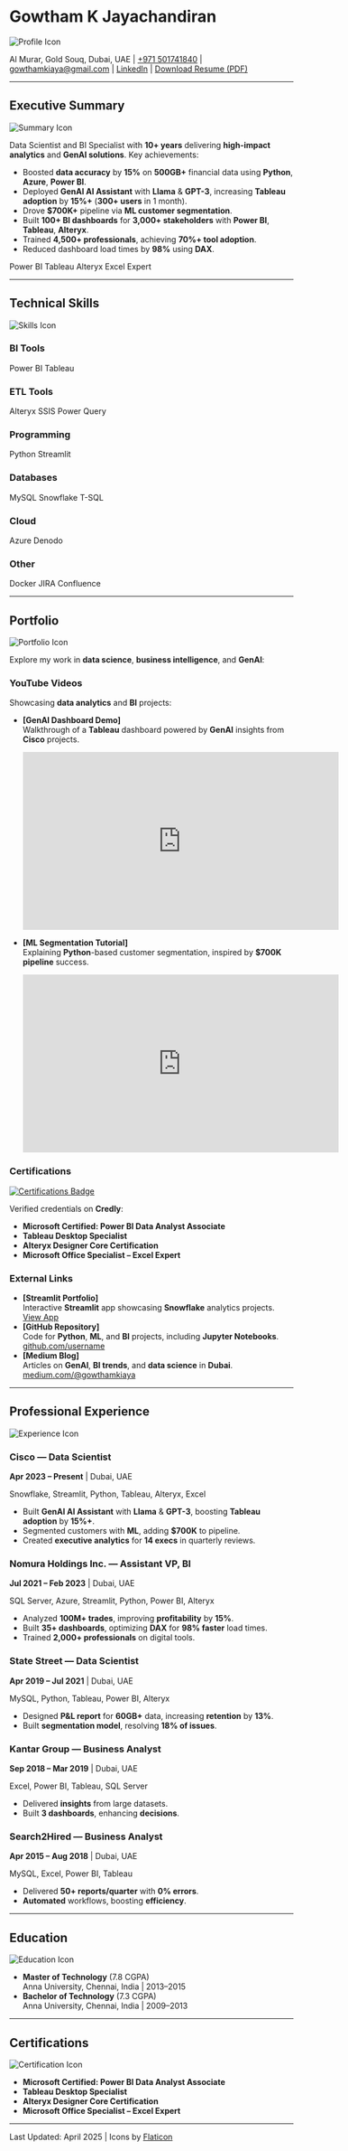 <link rel="stylesheet" href="/assets/css/style.css">
<link rel="stylesheet" href="https://cdnjs.cloudflare.com/ajax/libs/font-awesome/6.4.2/css/all.min.css">

<div class="header">
  <h1>Gowtham K Jayachandiran</h1>
  <div class="contact-info">
    <img src="/assets/images/profile-icon.png" alt="Profile Icon" class="profile-icon">
    <div class="contact-details">
      <p>
        <i class="fas fa-map-marker-alt"></i> Al Murar, Gold Souq, Dubai, UAE |
        <i class="fas fa-phone"></i> <a href="tel:+971501741840">+971 501741840</a> |
        <i class="fas fa-envelope"></i> <a href="mailto:gowthamkiaya@gmail.com">gowthamkiaya@gmail.com</a> |
        <i class="fab fa-linkedin"></i> <a href="https://www.linkedin.com/in/gowtham-kumari/">LinkedIn</a> |
        <i class="fas fa-file-pdf"></i> <a href="/assets/Gowtham_Jayachandiran_Resume.pdf">Download Resume (PDF)</a>
      </p>
    </div>
  </div>
</div>

---

## Executive Summary

<div class="section-icon">
  <img src="/assets/images/summary-icon.png" alt="Summary Icon" class="small-icon">
</div>

Data Scientist and BI Specialist with **10+ years** delivering **high-impact analytics** and **GenAI solutions**. Key achievements:

- <i class="fas fa-check-circle"></i> Boosted **data accuracy** by **15%** on **500GB+** financial data using **Python**, **Azure**, **Power BI**.
- <i class="fas fa-robot"></i> Deployed **GenAI AI Assistant** with **Llama** & **GPT-3**, increasing **Tableau adoption** by **15%+** (**300+ users** in 1 month).
- <i class="fas fa-dollar-sign"></i> Drove **$700K+** pipeline via **ML customer segmentation**.
- <i class="fas fa-chart-line"></i> Built **100+ BI dashboards** for **3,000+ stakeholders** with **Power BI**, **Tableau**, **Alteryx**.
- <i class="fas fa-users"></i> Trained **4,500+ professionals**, achieving **70%+ tool adoption**.
- <i class="fas fa-tachometer-alt"></i> Reduced dashboard load times by **98%** using **DAX**.

<div class="certifications">
  <span class="cert-badge">Power BI</span>
  <span class="cert-badge">Tableau</span>
  <span class="cert-badge">Alteryx</span>
  <span class="cert-badge">Excel Expert</span>
</div>

---

## Technical Skills

<div class="section-icon">
  <img src="/assets/images/skills-icon.png" alt="Skills Icon" class="small-icon">
</div>

<div class="skills-grid">
  <div class="skill-category">
    <h3><i class="fas fa-chart-pie"></i> BI Tools</h3>
    <span class="skill-tag">Power BI</span>
    <span class="skill-tag">Tableau</span>
  </div>
  <div class="skill-category">
    <h3><i class="fas fa-database"></i> ETL Tools</h3>
    <span class="skill-tag">Alteryx</span>
    <span class="skill-tag">SSIS</span>
    <span class="skill-tag">Power Query</span>
  </div>
  <div class="skill-category">
    <h3><i class="fas fa-code"></i> Programming</h3>
    <span class="skill-tag">Python</span>
    <span class="skill-tag">Streamlit</span>
  </div>
  <div class="skill-category">
    <h3><i class="fas fa-cloud"></i> Databases</h3>
    <span class="skill-tag">MySQL</span>
    <span class="skill-tag">Snowflake</span>
    <span class="skill-tag">T-SQL</span>
  </div>
  <div class="skill-category">
    <h3><i class="fas fa-cloud-upload-alt"></i> Cloud</h3>
    <span class="skill-tag">Azure</span>
    <span class="skill-tag">Denodo</span>
  </div>
  <div class="skill-category">
    <h3><i class="fas fa-tools"></i> Other</h3>
    <span class="skill-tag">Docker</span>
    <span class="skill-tag">JIRA</span>
    <span class="skill-tag">Confluence</span>
  </div>
</div>

---

## Portfolio

<div class="section-icon">
  <img src="/assets/images/portfolio-icon.png" alt="Portfolio Icon" class="small-icon">
</div>

Explore my work in **data science**, **business intelligence**, and **GenAI**:

### YouTube Videos
Showcasing **data analytics** and **BI** projects:

- <i class="fab fa-youtube"></i> **[GenAI Dashboard Demo]**  
  Walkthrough of a **Tableau** dashboard powered by **GenAI** insights from **Cisco** projects.  
  <iframe width="560" height="315" src="https://www.youtube.com/embed/VIDEO_ID_1" frameborder="0" allowfullscreen></iframe>

- <i class="fab fa-youtube"></i> **[ML Segmentation Tutorial]**  
  Explaining **Python**-based customer segmentation, inspired by **$700K pipeline** success.  
  <iframe width="560" height="315" src="https://www.youtube.com/embed/VIDEO_ID_2" frameborder="0" allowfullscreen></iframe>

### Certifications
<a href="https://www.credly.com/users/gowtham-jayachandiran" target="_blank">
  <img src="/assets/images/certifications-badge.png" alt="Certifications Badge" class="cert-image">
</a>

Verified credentials on **Credly**:
- **Microsoft Certified: Power BI Data Analyst Associate**
- **Tableau Desktop Specialist**
- **Alteryx Designer Core Certification**
- **Microsoft Office Specialist – Excel Expert**

### External Links
- <i class="fas fa-laptop-code"></i> **[Streamlit Portfolio]**  
  Interactive **Streamlit** app showcasing **Snowflake** analytics projects.  
  [View App](https://gowtham-streamlit-portfolio.streamlit.app)
- <i class="fab fa-github"></i> **[GitHub Repository]**  
  Code for **Python**, **ML**, and **BI** projects, including **Jupyter Notebooks**.  
  [github.com/username](https://github.com/username)
- <i class="fas fa-blog"></i> **[Medium Blog]**  
  Articles on **GenAI**, **BI trends**, and **data science** in **Dubai**.  
  [medium.com/@gowthamkiaya](https://medium.com/@gowthamkiaya)

---

## Professional Experience

<div class="section-icon">
  <img src="/assets/images/experience-icon.png" alt="Experience Icon" class="small-icon">
</div>

### Cisco — Data Scientist
**Apr 2023 – Present** | Dubai, UAE  
<div class="tech-stack">Snowflake, Streamlit, Python, Tableau, Alteryx, Excel</div>

- <i class="fas fa-robot"></i> Built **GenAI AI Assistant** with **Llama** & **GPT-3**, boosting **Tableau adoption** by **15%+**.
- <i class="fas fa-users-cog"></i> Segmented customers with **ML**, adding **$700K** to pipeline.
- <i class="fas fa-chart-bar"></i> Created **executive analytics** for **14 execs** in quarterly reviews.

### Nomura Holdings Inc. — Assistant VP, BI
**Jul 2021 – Feb 2023** | Dubai, UAE  
<div class="tech-stack">SQL Server, Azure, Streamlit, Python, Power BI, Alteryx</div>

- <i class="fas fa-dollar-sign"></i> Analyzed **100M+ trades**, improving **profitability** by **15%**.
- <i class="fas fa-tachometer-alt"></i> Built **35+ dashboards**, optimizing **DAX** for **98% faster** load times.
- <i class="fas fa-chalkboard-teacher"></i> Trained **2,000+ professionals** on digital tools.

### State Street — Data Scientist
**Apr 2019 – Jul 2021** | Dubai, UAE  
<div class="tech-stack">MySQL, Python, Tableau, Power BI, Alteryx</div>

- <i class="fas fa-handshake"></i> Designed **P&L report** for **60GB+** data, increasing **retention** by **13%**.
- <i class="fas fa-chart-line"></i> Built **segmentation model**, resolving **18% of issues**.

### Kantar Group — Business Analyst
**Sep 2018 – Mar 2019** | Dubai, UAE  
<div class="tech-stack">Excel, Power BI, Tableau, SQL Server</div>

- <i class="fas fa-lightbulb"></i> Delivered **insights** from large datasets.
- <i class="fas fa-chart-pie"></i> Built **3 dashboards**, enhancing **decisions**.

### Search2Hired — Business Analyst
**Apr 2015 – Aug 2018** | Dubai, UAE  
<div class="tech-stack">MySQL, Excel, Power BI, Tableau</div>

- <i class="fas fa-file-alt"></i> Delivered **50+ reports/quarter** with **0% errors**.
- <i class="fas fa-cogs"></i> **Automated** workflows, boosting **efficiency**.

---

## Education

<div class="section-icon">
  <img src="/assets/images/education-icon.png" alt="Education Icon" class="small-icon">
</div>

- **Master of Technology** (7.8 CGPA)  
  Anna University, Chennai, India | 2013–2015
- **Bachelor of Technology** (7.3 CGPA)  
  Anna University, Chennai, India | 2009–2013

---

## Certifications

<div class="section-icon">
  <img src="/assets/images/certification-icon.png" alt="Certification Icon" class="small-icon">
</div>

- <i class="fas fa-certificate"></i> **Microsoft Certified: Power BI Data Analyst Associate**
- <i class="fas fa-certificate"></i> **Tableau Desktop Specialist**
- <i class="fas fa-certificate"></i> **Alteryx Designer Core Certification**
- <i class="fas fa-certificate"></i> **Microsoft Office Specialist – Excel Expert**

---

<footer>
  <p><i class="fas fa-clock"></i> Last Updated: April 2025 | Icons by <a href="https://flaticon.com">Flaticon</a></p>
</footer>

